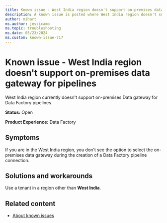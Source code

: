 ```yaml
---
title: Known issue - West India region doesn't support on-premises data gateway for data pipelines
description: A known issue is posted where West India region doesn't support on-premises data gateway for pipelines.
author: mihart
ms.author: jessicamo
ms.topic: troubleshooting  
ms.date: 05/23/2024
ms.custom: known-issue-717
---
```


# Known issue - West India region doesn't support on-premises data gateway for pipelines

West India region currently doesn't support on-premises Data gateway for Data Factory pipelines.

**Status:** Open

**Product Experience:** Data Factory

## Symptoms

If you are in the West India region, you don't see the option to select the on-premises data gateway during the creation of a Data Factory pipeline connection.

## Solutions and workarounds

Use a tenant in a region other than **West India**.

## Related content

- [About known issues](https://support.fabric.microsoft.com/known-issues)
